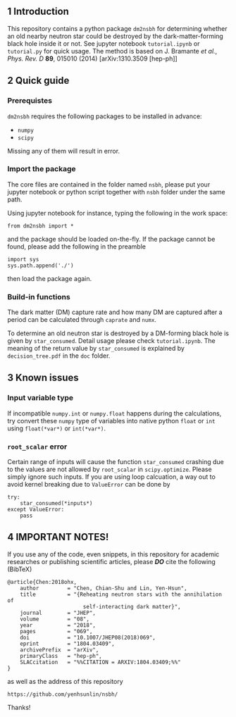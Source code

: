 ## 1 Introduction
This repository contains a python package `dm2nsbh` for determining whether an old nearby neutron star could be destroyed by the dark-matter-forming black hole inside it or not. See jupyter notebook `tutorial.ipynb` or `tutorial.py` for quick usage. The method is based on J. Bramante *et al.*, *Phys. Rev. D* **89**, 015010 (2014) [arXiv:1310.3509 [hep-ph]]

## 2 Quick guide
### Prerequistes
`dm2nsbh` requires the following packages to be installed in advance:

- `numpy`
- `scipy`

Missing any of them will result in error.

### Import the package
The core files are contained in the folder named `nsbh`, please put your jupyter notebook or python script together with `nsbh` folder under the same path.

Using jupyter notebook for instance, typing the following in the work space:

    from dm2nsbh import *

and the package should be loaded on-the-fly. If the package cannot be found, please add the following in the preamble

    import sys
    sys.path.append('./')

then load the package again.

### Build-in functions
The dark matter (DM) capture rate and how many DM are captured after a period can be calculated through `caprate` and `numx`.

To determine an old neutron star is destroyed by a DM-forming black hole is given by `star_consumed`. Detail usage please check `tutorial.ipynb`. The meaning of the return value by `star_consumed` is explained by `decision_tree.pdf` in the `doc` folder.


## 3 Known issues

### Input variable type
If incompatible `numpy.int` or `numpy.float` happens during the calculations, try convert these `numpy` type of variables into native python `float` or `int` using `float(*var*)` or `int(*var*)`.

### `root_scalar` error
Certain range of inputs will cause the function `star_consumed` crashing due to the values are not allowed by `root_scalar` in `scipy.optimize`. Please simply ignore such inputs. If you are using loop calcuation, a way out to avoid kernel breaking due to `ValueError` can be done by

    try:
        star_consumed(*inputs*)
    except ValueError:
        pass

## 4 IMPORTANT NOTES!
If you use any of the code, even snippets, in this repository for academic researches or publishing scientific articles, please ***DO*** cite the following (BibTeX)

    @article{Chen:2018ohx,
        author         = "Chen, Chian-Shu and Lin, Yen-Hsun",
        title          = "{Reheating neutron stars with the annihilation of
                            self-interacting dark matter}",
        journal        = "JHEP",
        volume         = "08",
        year           = "2018",
        pages          = "069",
        doi            = "10.1007/JHEP08(2018)069",
        eprint         = "1804.03409",
        archivePrefix  = "arXiv",
        primaryClass   = "hep-ph",
        SLACcitation   = "%%CITATION = ARXIV:1804.03409;%%"
    }
 
as well as the address of this repository
 
    https://github.com/yenhsunlin/nsbh/
    
 Thanks!

